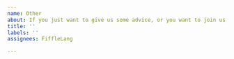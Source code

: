 ```yaml
---
name: Other
about: If you just want to give us some advice, or you want to join us, use this template.
title: ''
labels: ''
assignees: FiffleLang

---
```



